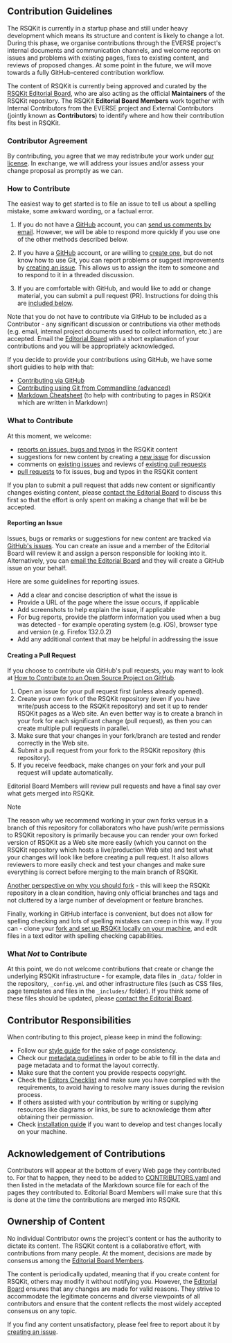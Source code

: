 ## Contribution Guidelines

The RSQKit is currently in a startup phase and still under heavy development which means its structure and content is likely to change a lot.
During this phase, we organise contributions through the EVERSE project's internal documents and communication channels, and welcome reports on 
issues and problems with existing pages, fixes to existing content, and reviews of proposed changes.
At some point in the future, we will move towards a fully GitHub-centered contribution workflow.

The content of RSQKit is currently being approved and curated by the [RSQKit Editorial Board][editorial-board], who are also acting as the official 
**Maintainers** of the RSQKit repository.
The RSQKit **Editorial Board Members** work together with Internal Contributors from the EVERSE project and External Contributors (jointly known as **Contributors**) 
to identify where and how their contribution fits best in RSQKit.

### Contributor Agreement

By contributing, you agree that we may redistribute your work under [our
license](LICENSE). In exchange, we will address your issues and/or assess
your change proposal as promptly as we can.

### How to Contribute

The easiest way to get started is to file an issue to tell us about a spelling
mistake, some awkward wording, or a factual error.

1. If you do not have a [GitHub][github] account, you can [send us comments by
   email][contact]. However, we will be able to respond more quickly if you use
   one of the other methods described below.

2. If you have a [GitHub][github] account, or are willing to [create
   one][github-join], but do not know how to use Git, you can report problems
   or suggest improvements by [creating an issue][issues]. This allows us to
   assign the item to someone and to respond to it in a threaded discussion.

3. If you are comfortable with GitHub, and would like to add or change material,
   you can submit a pull request (PR). Instructions for doing this are
   [included below](#creating-a-pull-request).

   
Note that you do not have to contribute via GitHub to be included as a Contributor - any significant discussion or contributions via other methods 
(e.g. email, internal project documents used to collect information, etc.) are accepted.
Email the [Editorial Board][contact] with a short explanation of your contributions and you will be appropriately acknowledged. 

If you decide to provide your contributions using GitHub, we have some short guidies to help with that:

- [Contributing via GitHub](https://anenadic.github.io/RSQKit/github_way)
- [Contributing using Git from Commandline (advanced)](https://anenadic.github.io/RSQKit/git_way)
- [Markdown Cheatsheet](https://anenadic.github.io/RSQKit/git_way) (to help with contributing to pages in RSQKit which are written in Markdown)  

### What to Contribute

At this moment, we welcome:

- [reports on issues, bugs and typos](#reporting-an-issue) in the RSQKit content
- suggestions for new content by creating a [new issue](#reporting-an-issue) for discussion
- comments on [existing issues][issues] and reviews of [existing pull requests][pull-requests]
- [pull requests](#creating-a-pull-request) to fix issues, bug and typos in the RSQKit content

If you plan to submit a pull request that adds new content or significantly changes existing content, 
please [contact the Editorial Board][contact] to discuss this first so that 
the effort is only spent on making a change that will be be accepted.

#### Reporting an Issue

Issues, bugs or remarks or suggestions for new content are tracked via [GitHub's issues][issues].
You can create an issue and a member of the Editorial Board will review it and assign a person responsible for looking into it. 
Alternatively, you can [email the Editorial Board][contact] and they will create a GitHub issue on your behalf.

Here are some guidelines for reporting issues.

- Add a clear and concise description of what the issue is
- Provide a URL of the page where the issue occurs, if applicable
- Add screenshots to help explain the issue, if applicable
- For bug reports, provide the platform information you used when a bug was detected - for example operating system (e.g. iOS), browser type and version (e.g. Firefox 132.0.2)
- Add any additional context that may be helpful in addressing the issue

#### Creating a Pull Request

If you choose to contribute via GitHub's pull requests, you may want to look at [How to Contribute to an Open Source Project on GitHub][how-contribute]. 

1. Open an issue for your pull request first (unless already opened).
2. Create your own fork of the RSQKit repository (even if you have write/push access to the RSQKit repository) and set it up to render RSQKit pages as a Web site. An even better 
way is to create a branch in your fork for each significant change (pull request), as then you can create multiple pull requests in parallel.
3. Make sure that your changes in your fork/branch are tested and render correctly in the Web site.
4. Submit a pull request from your fork to the RSQKit repository (this repository).
5. If you receive feedback, make changes on your fork and your pull request will update automatically.

Editorial Board Members will review pull requests and have a final say over what gets merged into RSQKit.

> [!NOTE]
> The reason why we recommend working in your own forks versus in a branch of this repository for collaborators who have push/write
> permissions to RSQKit repository is primarily because you can render your own forked version of RSQKit as a Web site more easily
> (which you cannot on the RSQKit repository which hosts a live/production Web site) and test what your changes will look like
> before creating a pull request. 
> It also allows reviewers to more easily check and test your changes and make sure everything is correct before merging to the main branch of RSQKit.
>
> [Another perspective on why you should fork][github-why-should-i-fork] - this will keep the RSQKit repository in a clean condition, having only official
> branches and tags and not cluttered by a large number of development or feature branches.
>
> Finally, working in GitHub interface is convenient, but does not allow for spelling checking and lots of spelling mistakes can creep in this way.
> If you can - clone your [fork and set up RSQKit locally on your machine](INSTALL.md), and edit files 
> in a text editor with spelling checking capabilities.

### What *Not* to Contribute

At this point, we do not welcome contributions that create or change the underlying RSQKit infrastructure - for example, 
data files in `_data/` folder in the repository, `_config.yml` and other infrastructure files 
(such as CSS files, page templates and files in the `_includes/` folder).
If you think some of these files should be updated, please [contact the Editorial Board][contact].

## Contributor Responsibilities

When contributing to this project, please keep in mind the following:

- Follow our [style guide](./STYLE_GUIDELINES.md) for the sake of page consistency.
- Check our [metadata gudielines](./METADATA_GUIDELINES.md) in order to be able to fill in the data and page metadata and to format the layout correctly.
- Make sure that the content you provide respects copyright. 
- Check the [Editors Checklist](./EDITORS_CHECKLIST.md) and make sure you have complied with the requirements, to avoid having to resolve many issues during the revision process.
- If others assisted with your contribution by writing or supplying resources like diagrams or links, be sure to acknowledge them after obtaining their permission.
- Check [installation guide](INSTALL.md) if you want to develop and test changes locally on your machine.

## Acknowledgement of Contributions

Contributors will appear at the bottom of every Web page they contributed to. 
For that to happen, they need to be added to [CONTRIBUTORS.yaml][contributors] and then listed in the metadata of the Markdown source file for each of the pages they contributed to. 
Editorial Board Members will make sure that this is done at the time the contributions are merged into RSQKit. 

## Ownership of Content

No individual Contributor owns the project's content or has the authority to dictate its content. 
The RSQKit content is a collaborative effort, with contributions from many people. 
At the moment, decisions are made by consensus among the [Editorial Board Members][editorial-board].

The content is periodically updated, meaning that if you create content for RSQKit, others may modify it without notifying you. 
However, the [Editorial Board][editorial-board] ensures that any changes are made for valid reasons. 
They strive to accommodate the legitimate concerns and diverse viewpoints of all contributors and ensure that the content reflects the most widely accepted consensus on any topic.

If you find any content unsatisfactory, please feel free to report about it by [creating an issue](#reporting-an-issue).

[contact]: mailto:rsqkit@lists.certh.gr
[github]: https://github.com
[github-flow]: https://guides.github.com/introduction/flow/
[github-join]: https://github.com/join
[how-contribute]: https://egghead.io/courses/how-to-contribute-to-an-open-source-project-on-github
[issues]: https://github.com/EVERSE-ResearchSoftware/RSQKit/issues
[editorial-board]: http://everse.software/RSQKit/editorial_board
[contributors]: https://github.com/EVERSE-ResearchSoftware/RSQKit/blob/main/_data/CONTRIBUTORS.yaml
[pull-requests]: https://github.com/EVERSE-ResearchSoftware/RSQKit/pulls
[github-why-should-i-fork]: https://stackoverflow.com/questions/31209669/github-why-should-i-fork

